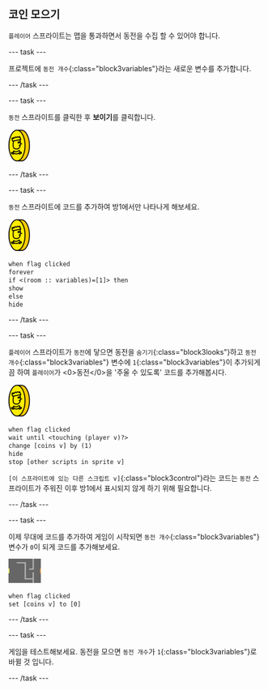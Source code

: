 ## 코인 모으기

`플레이어` 스프라이트는 맵을 통과하면서 동전을 수집 할 수 있어야 합니다.

\--- task \---

프로젝트에 `동전 개수`{:class="block3variables"}라는 새로운 변수를 추가합니다.

\--- /task \---

\--- task \---

`동전` 스프라이트를 클릭한 후 **보이기**를 클릭합니다.

![스크린샷](images/coin.png)

\--- /task \---

\--- task \---

`동전` 스프라이트에 코드를 추가하여 방1에서만 나타나게 해보세요.

![스크린샷](images/coin.png)

```blocks3
when flag clicked
forever
if <(room :: variables)=[1]> then
show
else
hide
```

\--- /task \---

\--- task \---

`플레이어` 스프라이트가 `동전`에 닿으면 동전을 `숨기기`{:class="block3looks"}하고 `동전 개수`{:class="block3variables"} 변수에 `1`{:class="block3variables"}이 추가되게끔 하여 `플레이어`가 <0>동전</0>을 '주울 수 있도록' 코드를 추가해봅시다.

![동전](images/coin.png)

```blocks3
when flag clicked
wait until <touching (player v)?>
change [coins v] by (1)
hide
stop [other scripts in sprite v]
```

`[이 스프라이트에 있는 다른 스크립트 v]`{:class="block3control"}라는 코드는 `동전` 스프라이트가 주워진 이후 방1에서 표시되지 않게 하기 위해 필요합니다.

\--- /task \---

\--- task \---

이제 무대에 코드를 추가하여 게임이 시작되면 `동전 개수`{:class="block3variables"} 변수가 `0`이 되게 코드를 추가해보세요.

![무대](images/stage.png)

```blocks3
when flag clicked
set [coins v] to [0]
```

\--- /task \---

\--- task \---

게임을 테스트해보세요. 동전을 모으면 `동전 개수`가 `1`{:class="block3variables"}로 바뀔 것 입니다.

\--- /task \---